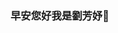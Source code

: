 ### 早安您好我是劉芳妤👋

<!--
**pigeon9975/pigeon9975** is a ✨ _special_ ✨ repository because its `README.md` (this file) appears on your GitHub profile.

Here are some ideas to get you started:

## :octocat:大氣系

嘿對我大氣一⛅阿我們系全名大氣科學系，學校系統都簡稱我們大科，大科聽起來好難聽，所以請叫我大氣系！

## :octocat:中央咕咕社社長

沒錯咕咕就是鴿子，我是鴿子忠實粉絲，鴿子真的超可愛，但我感覺最近中央的鴿子沒那麼活絡，它們可能冬眠還沒醒(？
阿咕咕社就是，喵喵汪汪的鴿子版，而我是中央地下社團咕咕社的社長兼唯一社員！！！
歡迎對鴿子有興趣的人加入，咕咕社，您大學生活的最好選擇
(好根本沒有這個社團)

## 
